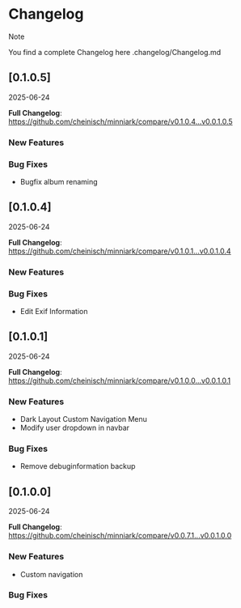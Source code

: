 # Changelog

> [!NOTE]
> You find a complete Changelog here .changelog/Changelog.md

## [0.1.0.5]
2025-06-24

**Full Changelog**: https://github.com/cheinisch/minniark/compare/v0.1.0.4...v0.0.1.0.5

### New Features

### Bug Fixes
- Bugfix album renaming


## [0.1.0.4]
2025-06-24

**Full Changelog**: https://github.com/cheinisch/minniark/compare/v0.1.0.1...v0.0.1.0.4

### New Features

### Bug Fixes
- Edit Exif Information


## [0.1.0.1]
2025-06-24

**Full Changelog**: https://github.com/cheinisch/minniark/compare/v0.1.0.0...v0.0.1.0.1

### New Features
- Dark Layout Custom Navigation Menu
- Modify user dropdown in navbar

### Bug Fixes
- Remove debuginformation backup

## [0.1.0.0]
2025-06-24

**Full Changelog**: https://github.com/cheinisch/minniark/compare/v0.0.7.1...v0.0.1.0.0

### New Features
- Custom navigation

### Bug Fixes
